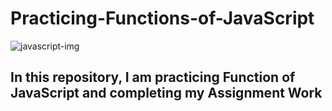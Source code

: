 # Practicing-Functions-of-JavaScript
![javascript-img](https://github.com/Shahzaib-Anees/Practicing-Functions-of-JavaScript/assets/159277068/3de91638-a294-4365-8999-77b133a4511a)
<br>
<h2>In this repository, I am practicing Function of JavaScript and completing my Assignment Work</h2>
